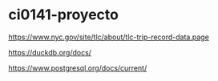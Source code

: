 # ci0141-proyecto

https://www.nyc.gov/site/tlc/about/tlc-trip-record-data.page

https://duckdb.org/docs/

https://www.postgresql.org/docs/current/
